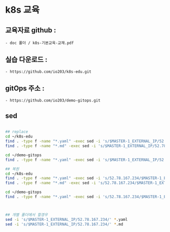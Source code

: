 # k8s 교육

## 교육자료 github :  
    - doc 폴더 / k8s-기본교육-교재.pdf
  
## 실습  다운로드 : 
    - https://github.com/io203/k8s-edu.git
## gitOps 주소 : 
    - https://github.com/io203/demo-gitops.git


## sed 
```sh

## replace
cd ~/k8s-edu
find . -type f -name "*.yaml" -exec sed -i 's/$MASTER-1_EXTERNAL_IP/52.78.167.234/g' {} +
find . -type f -name "*.md" -exec sed -i 's/$MASTER-1_EXTERNAL_IP/52.78.167.234/g' {} +

cd ~/demo-gitops
find . -type f -name "*.yaml" -exec sed -i 's/$MASTER-1_EXTERNAL_IP/52.78.167.234/g' {} +

## 복원
cd ~/k8s-edu
find . -type f -name "*.yaml" -exec sed -i 's/52.78.167.234/$MASTER-1_EXTERNAL_IP/g' {} +
find . -type f -name "*.md" -exec sed -i 's/52.78.167.234/$MASTER-1_EXTERNAL_IP/g' {} +

cd ~/demo-gitops
find . -type f -name "*.yaml" -exec sed -i 's/52.78.167.234/$MASTER-1_EXTERNAL_IP/g' {} +



## 개별 폴더에서 할경우 
sed -i 's/$MASTER-1_EXTERNAL_IP/52.78.167.234/' *.yaml
sed -i 's/$MASTER-1_EXTERNAL_IP/52.78.167.234/' *.md
```
